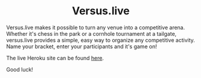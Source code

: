 # <div align="center">Versus.live</div>

Versus.live makes it possible to turn any venue into a competitive arena. Whether it's chess in the park or a cornhole tournament at a tailgate, versus.live provides a simple, easy way to organize any competitive activity. Name your bracket, enter your participants and it's game on!

The live Heroku site can be found [here](https://tiy-bracket.herokuapp.com/).

Good luck!
